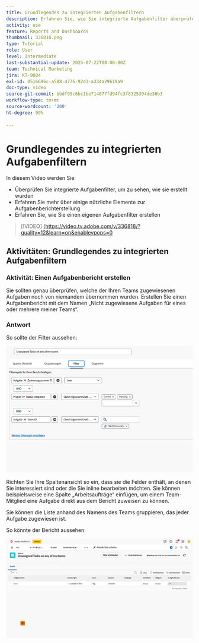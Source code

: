 ```yaml
---
title: Grundlegendes zu integrierten Aufgabenfiltern
description: Erfahren Sie, wie Sie integrierte Aufgabenfilter überprüfen können, um zu sehen, wie sie erstellt wurden, und wie Sie in Workfront einen eigenen Aufgabenfilter erstellen.
activity: use
feature: Reports and Dashboards
thumbnail: 336818.png
type: Tutorial
role: User
level: Intermediate
last-substantial-update: 2025-07-22T00:00:00Z
team: Technical Marketing
jira: KT-9084
exl-id: 0516696c-a588-4776-92d3-a334a29619a9
doc-type: video
source-git-commit: bbdf99c6bc1be714077fd94fc3f8325394de36b3
workflow-type: tm+mt
source-wordcount: '200'
ht-degree: 99%

---
```


# Grundlegendes zu integrierten Aufgabenfiltern

In diesem Video werden Sie:

* Überprüfen Sie integrierte Aufgabenfilter, um zu sehen, wie sie erstellt wurden
* Erfahren Sie mehr über einige nützliche Elemente zur Aufgabenberichterstellung
* Erfahren Sie, wie Sie einen eigenen Aufgabenfilter erstellen

>[!VIDEO] (https://video.tv.adobe.com/v/336818/?quality=12&learn=on&enablevpops=0

## Aktivitäten: Grundlegendes zu integrierten Aufgabenfiltern


### Aktivität: Einen Aufgabenbericht erstellen

Sie sollten genau überprüfen, welche der Ihren Teams zugewiesenen Aufgaben noch von niemandem übernommen wurden. Erstellen Sie einen Aufgabenbericht mit dem Namen „Nicht zugewiesene Aufgaben für eines oder mehrere meiner Teams“.

### Antwort

So sollte der Filter aussehen:

![Ein Screenshot des Bildschirms zum Erstellen eines Aufgabenfilters](assets/opening-built-in-task-filters-1.png)

Richten Sie Ihre Spaltenansicht so ein, dass sie die Felder enthält, an denen Sie interessiert sind oder die Sie inline bearbeiten möchten. Sie können beispielsweise eine Spalte „Arbeitsaufträge“ einfügen, um einem Team-Mitglied eine Aufgabe direkt aus dem Bericht zuweisen zu können.

Sie können die Liste anhand des Namens des Teams gruppieren, das jeder Aufgabe zugewiesen ist.

So könnte der Bericht aussehen:

![Ein Bild eines Aufgabenberichts](assets/opening-built-in-task-filters-2.png)
